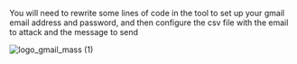 You will need to rewrite some lines of code in the tool to set up your gmail email address and password, and then configure the csv file with the email to attack and the message to send

![logo_gmail_mass (1)](https://github.com/user-attachments/assets/318e7059-20f1-4d0b-a4ef-3107708d63cb)
